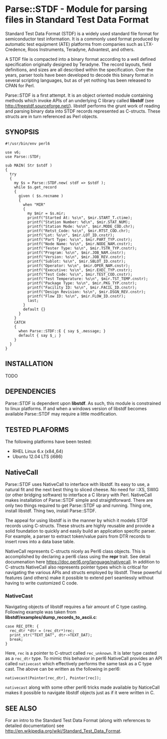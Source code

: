 # Parse::STDF - Module for parsing files in Standard Test Data Format
Standard Test Data Format (STDF) is a widely used standard file format for semiconductor test information. 
It is a commonly used format produced by automatic test equipment (ATE) platforms from companies such as 
LTX-Credence, Roos Instruments, Teradyne, Advantest, and others.

A STDF file is compacted into a binary format according to a well defined specification originally designed by 
Teradyne. The record layouts, field definitions, and sizes are all described within the specification. Over the 
years, parser tools have been developed to decode this binary format in several scripting languages, but as 
of yet nothing has been released to CPAN for Perl.

Parse::STDF is a first attempt. It is an object oriented module containing methods which invoke APIs of
an underlying C library called **libstdf** (see <http://freestdf.sourceforge.net/>).  libstdf performs 
the grunt work of reading and parsing binary data into STDF records represented as C-structs.  These 
structs are in turn referenced as Perl objects.

## SYNOPSIS
    #!/usr/bin/env perl6

    use v6;
    use Parse::STDF;

    sub MAIN( Str $stdf )
    {
      try
      {
        my $s = Parse::STDF.new( stdf => $stdf );
        while $s.get_record
        {
          given ( $s.recname )
          {
            when "MIR"
            {
              my $mir = $s.mir; 
              printf("Started At: %s\n", $mir.START_T.ctime);
              printf("Station Number: %d\n", $mir.STAT_NUM);
              printf("Station Mode: %s\n", $mir.MODE_COD.chr);
              printf("Retst_Code: %s\n", $mir.RTST_COD.chr);
              printf("Lot: %s\n", $mir.LOT_ID.cnstr);
              printf("Part Type: %s\n", $mir.PART_TYP.cnstr);
              printf("Node Name: %s\n", $mir.NODE_NAM.cnstr);
              printf("Tester Type: %s\n", $mir.TSTR_TYP.cnstr);
              printf("Program: %s\n", $mir.JOB_NAM.cnstr); 
              printf("Version: %s\n", $mir.JOB_REV.cnstr);
              printf("Sublot: %s\n", $mir.SBLOT_ID.cnstr);
              printf("Operator: %s\n", $mir.OPER_NAM.cnstr);
              printf("Executive: %s\n", $mir.EXEC_TYP.cnstr);
              printf("Test Code: %s\n", $mir.TEST_COD.cnstr);
              printf("Test Temperature: %s\n", $mir.TST_TEMP.cnstr);
              printf("Package Type: %s\n", $mir.PKG_TYP.cnstr);
              printf("Facility ID: %s\n", $mir.FACIL_ID.cnstr);
              printf("Design Revision: %s\n", $mir.DSGN_REV.cnstr);
              printf("Flow ID: %s\n", $mir.FLOW_ID.cnstr);
              last;
            }
            default {}
          }
        }
        CATCH
        {
          when Parse::STDF::E { say $_.message; }
          default { say $_; }
        }
      }
    }

## INSTALLATION
TODO

## DEPENDENCIES
Parse::STDF is dependent upon **libstdf**.  As such, this module is constrained to linux platforms.
If and when a windows version of libstdf becomes available Parse::STDF may require a little modification.

## TESTED PLAFORMS
The following platforms have been tested:

* RHEL Linux 6.x (x84_64)
* Ubuntu 12.04 LTS (i686)

## NativeCall
Parse::STDF uses NativeCall to interface with libstdf.  Its easy to use, a natural fit and the next best 
thing to sliced cheese.  No need for ::XS, SWIG (or other bridging software) to interface a C library with Perl.
NativeCall makes installation of Parse::STDF simple and straightforward.  There are only two things required 
to get Parse::STDF up and running.  Thing one, install libstdf. Thing two, install Parse::STDF.

The appeal for using libstdf is in the manner by which it models STDF records using C-structs.  These structs
are highly reusable and provide a solid foundation to quickly and easily build an application specific parser.
For example, a parser to extract token/value pairs from DTR records to insert rows into a data base table.

NativeCall represents C-structs nicely as Perl6 class objects.  This is accomplished by declaring a perl6 class
using the **repr** trait.  See detail documenation here <https://doc.perl6.org/language/nativecall>.  In addition
to C-structs NativeCall also represents pointer types which is critical for navigating the various APIs and 
structs employed by libstdf.  These powerful features (and others) make it possible to extend perl seamlessly
without having to write customized C code. 

### NativeCast
Navigating objects of libstdf requires a fair amount of C type casting.  Following example was taken from
**libstdf/examples/dump_records_to_ascii.c**:

    case REC_DTR: {
      rec_dtr *dtr = (rec_dtr*)rec;
      print_str("TEXT_DAT", dtr->TEXT_DAT);
      break;
    }

Here, `rec` is a pointer to C-struct called `rec_unknown`.  It is later type casted as a `rec_dtr` type.  To mimic 
this behavior in perl6 NativeCall provides an API called `nativecast` which effectively performs the same task as a C
type cast.  The above can be written as the following in perl6:

    nativecast(Pointer[rec_dtr], Pointer[rec]);

`nativecast` along with some other perl6 tricks made available by NaticeCall makes it possible to navigate libstdf
objects just as if it were written in C.

## SEE ALSO
For an intro to the Standard Test Data Format (along with references to detailed documentation) 
see <http://en.wikipedia.org/wiki/Standard_Test_Data_Format>.

